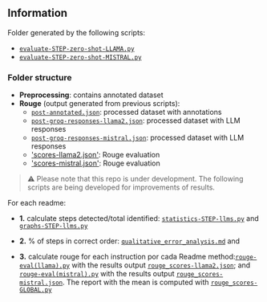 ## Information
Folder generated by the following scripts:

+ [`evaluate-STEP-zero-shot-LLAMA.py`](../evaluate-STEP-zero-shot-LLAMA.py)
+ [`evaluate-STEP-zero-shot-MISTRAL.py`](../evaluate-STEP-zero-shot-MISTRAL.py)


### Folder structure
- **Preprocessing**: contains annotated dataset
- **Rouge** (output generated from previous scripts):
    + [`post-annotated.json`](/Evaluation/Rouge/post-annotated.json): processed dataset with annotations
    + [`post-groq-responses-llama2.json`](/Evaluation/Rouge/post-groq-responses-llama2.json): processed dataset with LLM responses
     + [`post-groq-responses-mistral.json`](/Evaluation/Rouge/post-groq-responses-mistral.json): processed dataset with LLM responses
     + ['scores-llama2.json'](/Evaluation/Rouge/scores-llama2.json): Rouge evaluation
     + ['scores-mistral.json'](/Evaluation/Rouge/scores-llama2.json): Rouge evaluation


> :warning: Please note that this repo is under development. The following scripts are being developed for improvements of results.  

For each readme:

- **1.** calculate steps detected/total identified: [`statistics-STEP-llms.py`](../statistics-STEP-llms.py) and [`graphs-STEP-llms.py`](../graphs-STEP-llms.py)

- **2.** % of steps in correct order: [`qualitative_error_analysis.md`](../qualitative_error_analysis.md) and

- **3.** calculate rouge for each instruction por cada Readme method:[`rouge-eval(llama).py`](../rouge-eval(llama).py) with the results output [`rouge_scores-llama2.json`](../rouge_scores-llama2.json); and [`rouge-eval(mistral).py`](../rouge-eval(llama).py) with the results output [`rouge_scores-mistral.json`](../rouge_scores-llama2.json). The report with the mean is computed with [`rouge_scores-GLOBAL.py`](../rouge_scores-GLOBAL.py) 
